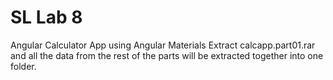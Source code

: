 # SL Lab 8
 Angular Calculator App using Angular Materials
Extract calcapp.part01.rar and all the data from the rest of the parts will be extracted together into one folder.
